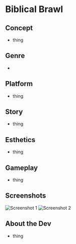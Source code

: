 # Biblical Brawl

## Concept

*   thing

## Genre

*   

## Platform

*   thing

## Story

*   thing

## Esthetics

*   thing

## Gameplay

*   thing

## Screenshots

![Screenshot 1](media/game.png) 
![Screenshot 2](media/game1.png)

## About the Dev

*   thing
